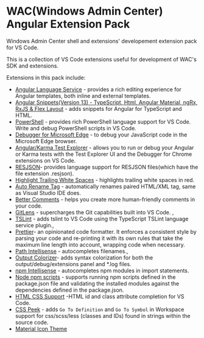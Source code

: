 # WAC(Windows Admin Center) Angular Extension Pack
Windows Admin Center shell and extensions' developement extension pack for VS Code.

This is a collection of VS Code extensions useful for development of WAC's SDK and extensions.

Extensions in this pack include:
- [Angular Language Service](https://marketplace.visualstudio.com/items?itemName=Angular.ng-template) - provides a rich editing experience for Angular templates, both inline and external templates.
- [Angular Snippets(Version 13) - TypeScript, Html, Angular Material, ngRx, RxJS & Flex Layout](https://marketplace.visualstudio.com/items?itemName=johnpapa.Angular2) - adds snippets for Angular for TypeScript and HTML.
- [PowerShell](https://marketplace.visualstudio.com/items?itemName=ms-vscode.PowerShell) - provides rich PowerShell language support for VS Code. Write and debug PowerShell scripts in VS Code.
- [Debugger for Microsoft Edge](https://marketplace.visualstudio.com/items?itemName=msjsdiag.debugger-for-edge) -  to debug your JavaScript code in the Microsoft Edge browser.
- [Angular/Karma Test Explorer](https://marketplace.visualstudio.com/items?itemName=raagh.angular-karma-test-explorer) - allows you to run or debug your Angular or Karma tests with the Test Explorer UI and the Debugger for Chrome extensions on VS Code.
- [RESJSON](https://marketplace.visualstudio.com/items?itemName=cmwendwa.resjson)- provides language support for RESJSON files(which have the file extension .resjson).
- [Highlight Trailing White Spaces](https://marketplace.visualstudio.com/items?itemName=ybaumes.highlight-trailing-white-spaces) -  highlights trailing white spaces in red.
- [Auto Rename Tag](https://marketplace.visualstudio.com/items?itemName=formulahendry.auto-rename-tag) - automatically renames paired HTML/XML tag, same as Visual Studio IDE does.
- [Better Comments](https://marketplace.visualstudio.com/items?itemName=aaron-bond.better-comments) - helps you create more human-friendly comments in your code.
- [GitLens](https://marketplace.visualstudio.com/items?itemName=eamodio.gitlens) - supercharges the Git capabilities built into VS Code. ,
- [TSLint](https://marketplace.visualstudio.com/items?itemName=ms-vscode.vscode-typescript-tslint-plugin) - adds tslint to VS Code using the TypeScript TSLint language service plugin.,
- [Prettier](https://marketplace.visualstudio.com/items?itemName=esbenp.prettier-vscode)- an opinionated code formatter. It enforces a consistent style by parsing your code and re-printing it with its own rules that take the maximum line length into account, wrapping code when necessary.
- [Path Intellisense](https://marketplace.visualstudio.com/items?itemName=christian-kohler.path-intellisense) - autocompletes filenames.,
- [Output Colorizer](https://marketplace.visualstudio.com/items?itemName=IBM.output-colorizer)- adds syntax colorization for both the output/debug/extensions panel and *.log files.
- [npm Intellisense](https://marketplace.visualstudio.com/items?itemName=christian-kohler.npm-intellisense) - autocompletes npm modules in import statements.
- [Node npm scripts](https://marketplace.visualstudio.com/items?itemName=eg2.vscode-npm-script) -  supports running npm scripts defined in the package.json file and validating the installed modules against the dependencies defined in the package.json.
- [HTML CSS Support](https://marketplace.visualstudio.com/items?itemName=ecmel.vscode-html-css) -HTML id and class attribute completion for VS Code.
- [CSS Peek](https://marketplace.visualstudio.com/items?itemName=pranaygp.vscode-css-peek) - adds `Go To Definition` and `Go To Symbol` in Workspace support for css/scss/less (classes and IDs) found in strings within the source code.
- [Material Icon Theme](https://marketplace.visualstudio.com/items?itemName=PKief.material-icon-theme)
